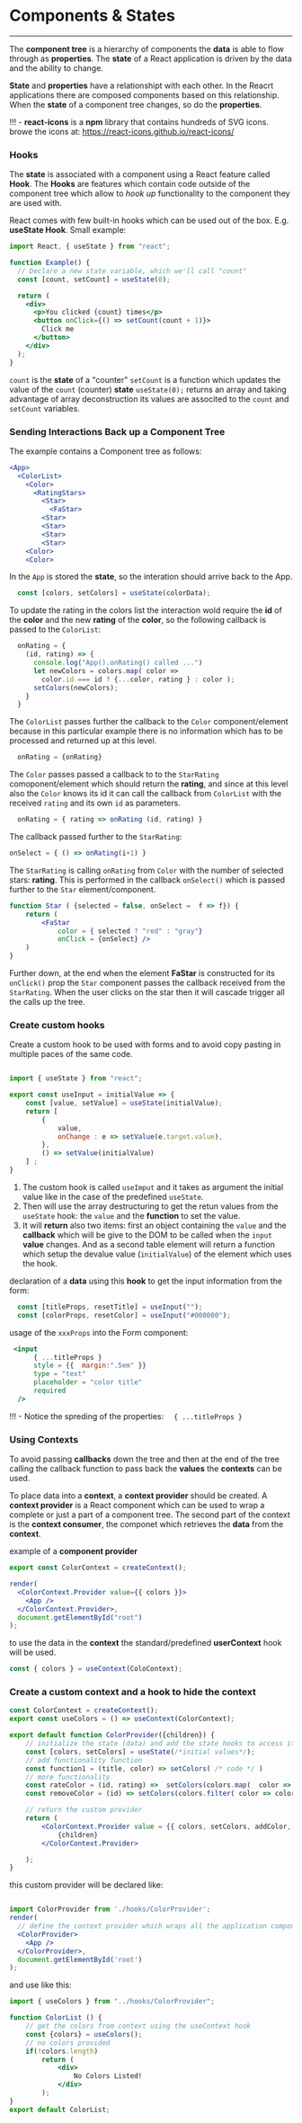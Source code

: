 # Components & States
---

The **component tree** is a hierarchy of components the **data** is able to flow through as **properties**. The **state** of a React application is driven by the data and the ability to change. 

**State** and **properties** have a relationshipt with each other. In the Reacrt applications there are composed components based on this relationship. When the **state** of a component tree changes, so do the **properties**.


!!!  - **react-icons** is a **npm** library that contains hundreds of SVG icons. browe the icons at: https://react-icons.github.io/react-icons/

### Hooks

The **state** is associated with a component using a React feature called **Hook**. The **Hooks** are features which contain code outside of the component tree which allow to *hook up* functionality to the component they are used with. 

React comes with few built-in hooks which can be used out of the box. E.g. **useState Hook**. Small example:

```jsx
import React, { useState } from "react";

function Example() {
  // Declare a new state variable, which we'll call "count"
  const [count, setCount] = useState(0);

  return (
    <div>
      <p>You clicked {count} times</p>
      <button onClick={() => setCount(count + 1)}>
        Click me
      </button>
    </div>
  );
}
```

`count` is the **state** of a "counter"
`setCount` is a function which updates the value of the `count` (counter) **state**
`useState(0);` returns an array and taking advantage of array deconstruction its values are associted to the `count` and `setCount` variables.

### Sending Interactions Back up a Component Tree

The example contains a Component tree as follows:
```jsx
<App>
  <ColorList>
    <Color>
      <RatingStars>
        <Star>
          <FaStar>
        <Star>
        <Star>
        <Star>
        <Star>
    <Color>
    <Color>
```

In the `App` is stored the **state**, so the interation should arrive back to the App.
```jsx
  const [colors, setColors] = useState(colorData);
```
To update the rating in the colors list the interaction wold require the 
**id** of the **color** and the new **rating** of the **color**, so the following callback is passed to the `ColorList`:
```jsx
  onRating = {
    (id, rating) => {
      console.log("App().onRating() called ...")
      let newColors = colors.map( color => 
        color.id === id ? {...color, rating } : color );
      setColors(newColors);
    }
  }
``` 

The `ColorList` passes further the callback to the `Color` component/element because in this particular example there is no information which has to be processed and returned up at this level.
```jsx
  onRating = {onRating}
```

The `Color` passes passed a callback to to the `StarRating` comoponent/element which should return the **rating**, and since at this level also the `Color` knows its id it can call the callback from `ColorList` with the received `rating` and its own `id` as parameters.

```jsx
  onRating = { rating => onRating (id, rating) }
```

The callback passed further to the `StarRating`:
```jsx
onSelect = { () => onRating(i+1) }
```
The `StarRating` is calling `onRating` from `Color` with the number of selected stars: **rating**.  This is performed in the callback `onSelect()` which is passed further to the `Star` element/component.

```jsx
function Star ( {selected = false, onSelect =  f => f}) {
    return (
        <FaStar 
            color = { selected ? "red" : "gray"} 
            onClick = {onSelect} />
    )
}
```
Further down, at the end when the element **FaStar** is constructed for its `onClick()` prop the `Star` component passes the callback received from the `StarRating`. When the user clicks on the star then it will cascade trigger all the calls up the tree.

### Create custom hooks

Create a custom hook to be used with forms and to avoid copy pasting in multiple paces of the same code.

```jsx

import { useState } from "react";

export const useInput = initialValue => {
    const [value, setValue] = useState(initialValue);
    return [
        {  
            value, 
            onChange : e => setValue(e.target.value),
        },
        () => setValue(initialValue)
    ] ;
}
```
1. The custom hook is called `useImput` and it takes as argument the initial value like in the case of the predefined `useState`.
2. Then will use the array destructuring to get the retun values from the `useState` hook: the `value` and the **function** to set the value. 
3. It will **return** also two items: first an object containing the `value` and the **callback** which will be give to the DOM to be called when the `input` **value** changes. And as a second table element will return a function which setup the devalue value (`initialValue`) of the element which uses the hook.

declaration of a **data** using this **hook** to get the input information from the form:

```jsx
  const [titleProps, resetTitle] = useInput("");
  const [colorProps, resetColor] = useInput("#000000");
```

usage of the `xxxProps` into the Form component:

```jsx
 <input
      { ...titleProps }
      style = {{  margin:".5em" }}
      type = "text"
      placeholder = "color title"
      required
  />
```

!!! - Notice the spreding of the properties: `  { ...titleProps }` 


### Using Contexts

To avoid passing **callbacks** down the tree and then at the end of the tree calling the callback function to pass back the **values**  the **contexts** can be used.

To place data into a **context**, a **context provider** should be created. A **context provider** is a React component which can be used to wrap a complete or just a part of a component tree. The second part of the context is the **context consumer**, the componet which retrieves the **data** from the **context**. 

example of a **component provider**

```jsx
export const ColorContext = createContext();

render(
  <ColorContext.Provider value={{ colors }}>
    <App />
  </ColorContext.Provider>,
  document.getElementById("root")
);
```

to use the data in the **context** the standard/predefined **userContext** hook will be used.
```jsx
const { colors } = useContext(ColoContext);
```

### Create a custom context and a hook to hide the context

```jsx
const ColorContext = createContext();
export const useColors = () => useContext(ColorContext);

export default function ColorProvider({children}) {
    // initialize the state (data) and add the state hooks to access it 
    const [colors, setColors] = useState(/*initial values*/);
    // add functionality function
    const function1 = (title, color) => setColors( /* code */ )
    // more functionality
    const rateColor = (id, rating) =>  setColors(colors.map(  color => color.id === id ? { ...color, rating} : color));
    const removeColor = (id) => setColors(colors.filter( color => color.id !== id ));

    // return the custom provider 
    return (
        <ColorContext.Provider value = {{ colors, setColors, addColor, rateColor, removeColor }} >
            {children}
        </ColorContext.Provider>

    );
}
```

this custom provider will be declared like:

```jsx

import ColorProvider from './hooks/ColorProvider';
render(
  // define the context provider which wraps all the application component tree
  <ColorProvider>
    <App />
  </ColorProvider>,
  document.getElementById('root')
);

```

and use like this:

```jsx
import { useColors } from "../hooks/ColorProvider";

function ColorList () {
    // get the colors from context using the useContext hook
    const {colors} = useColors();
    // no colors provided
    if(!colors.length) 
        return (
            <div>
                No Colors Listed!
            </div>
        );
}
export default ColorList;

```
